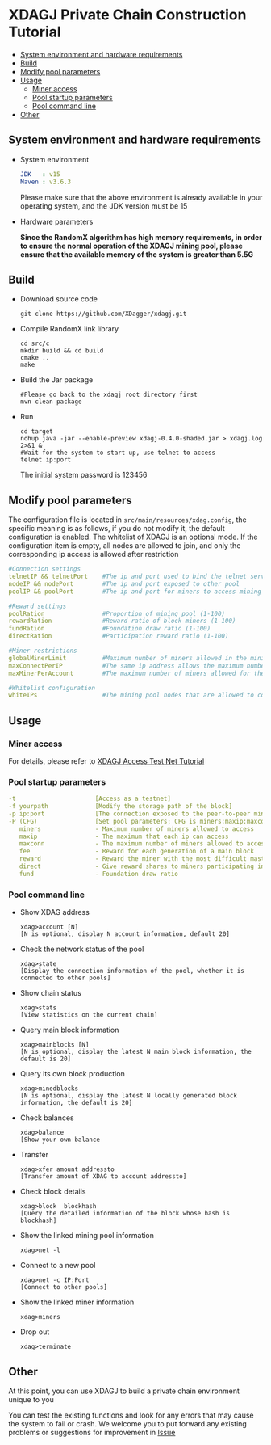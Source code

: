 # XDAGJ Private Chain Construction Tutorial


  - [System environment and hardware requirements](#system-environment-and-hardware-requirements)
  - [Build](#build)
  - [Modify pool parameters](#modify-pool-parameters)
  - [Usage](#usage)
    - [Miner access](#miner-access)
    - [Pool startup parameters](#pool-startup-parameters)
    - [Pool command line](#pool-command-line)
  - [Other](#other)
## System environment and hardware requirements

- System environment

  ```yaml
  JDK   : v15
  Maven : v3.6.3
  ```

  Please make sure that the above environment is already available in your operating system, and the JDK version must be 15

- Hardware parameters

  **Since the RandomX algorithm has high memory requirements, in order to ensure the normal operation of the XDAGJ mining pool, please ensure that the available memory of the system is greater than 5.5G**

## Build

- Download source code

  ```shell
  git clone https://github.com/XDagger/xdagj.git
  ```

- Compile RandomX link library

  ```shell
  cd src/c
  mkdir build && cd build
  cmake ..
  make
  ```

- Build the Jar package

  ```shell
  #Please go back to the xdagj root directory first
  mvn clean package
  ```

- Run

  ```shell
  cd target
  nohup java -jar --enable-preview xdagj-0.4.0-shaded.jar > xdagj.log 2>&1 &
  #Wait for the system to start up, use telnet to access
  telnet ip:port
  ```

  The initial system password is 123456



## Modify pool parameters

The configuration file is located in `src/main/resources/xdag.config`, the specific meaning is as follows, if you do not modify it, the default configuration is enabled. The whitelist of XDAGJ is an optional mode. If the configuration item is empty, all nodes are allowed to join, and only the corresponding ip access is allowed after restriction

```yaml
#Connection settings
telnetIP && telnetPort    #The ip and port used to bind the telnet service
nodeIP && nodePort        #The ip and port exposed to other pool
poolIP && poolPort        #The ip and port for miners to access mining

#Reward settings
poolRation                #Proportion of mining pool (1-100)
rewardRation              #Reward ratio of block miners (1-100)
fundRation                #Foundation draw ratio (1-100)
directRation              #Participation reward ratio (1-100)

#Miner restrictions
globalMinerLimit          #Maximum number of miners allowed in the mining pool
maxConnectPerIP           #The same ip address allows the maximum number of access miners
maxMinerPerAccount        #The maximum number of miners allowed for the same wallet account

#Whitelist configuration
whiteIPs                  #The mining pool nodes that are allowed to connect, in the form of ip:port, separated by ‘,’
```



## Usage

### Miner access

For details, please refer to [XDAGJ Access Test Net Tutorial](./XDAGJ_TestNet_Access_Tutorial_eng.md)

### Pool startup parameters

```yaml
-t                      [Access as a testnet]
-f yourpath             [Modify the storage path of the block]
-p ip:port              [The connection exposed to the peer-to-peer mining pool, that is, the list in the whitelist]
-P (CFG)                [Set pool parameters; CFG is miners:maxip:maxconn:fee:reward:direct:fund
   miners               - Maximum number of miners allowed to access
   maxip                - The maximum that each ip can access
   maxconn              - The maximum number of miners allowed to access the same address
   fee                  - Reward for each generation of a main block
   reward               - Reward the miner with the most difficult master block
   direct               - Give reward shares to miners participating in mining
   fund                 - Foundation draw ratio
```

### Pool command line 

- Show XDAG address

  ```she
  xdag>account [N]
  [N is optional, display N account information, default 20]
  ```

- Check the network status of the pool

  ```shell
  xdag>state
  [Display the connection information of the pool, whether it is connected to other pools]
  ```

- Show chain status

  ```shell
  xdag>stats
  [View statistics on the current chain]
  ```

- Query main block information

  ```shell
  xdag>mainblocks [N]
  [N is optional, display the latest N main block information, the default is 20]
  ```

- Query its own block production

  ```shell
  xdag>minedblocks
  [N is optional, display the latest N locally generated block information, the default is 20]
  ```

- Check balances

  ```shell
  xdag>balance
  [Show your own balance
  ```

- Transfer

  ```shell
  xdag>xfer amount addressto
  [Transfer amount of XDAG to account addressto]
  ```

- Check block details

  ```shell
  xdag>block  blockhash
  [Query the detailed information of the block whose hash is blockhash]
  ```

- Show the linked mining pool information

  ```shell
  xdag>net -l
  ```

- Connect to a new pool

  ```shell
  xdag>net -c IP:Port
  [Connect to other pools]
  ```

- Show the linked miner information

  ```shell
  xdag>miners
  ```

- Drop out

  ```shell
  xdag>terminate
  ```



## Other

At this point, you can use XDAGJ to build a private chain environment unique to you

You can test the existing functions and look for any errors that may cause the system to fail or crash. We welcome you to put forward any existing problems or suggestions for improvement in [Issue](https://github.com/XDagger/xdagj/issues)



